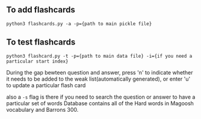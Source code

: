 
To add flashcards
---
```
python3 flashcards.py -a -p={path to main pickle file} 
```


To test flashcards
---

```
python3 flashcard.py -t -p={path to main data file} -i={if you need a particular start index}
```

During the gap bewteen question and answer, press 'n' to indicate whether it needs to be added to the weak list(automatically generated), or enter 'u' to update a particular flash card

also a `-s` flag is there if you need to search the question or answer to have a particular set of words
Database contains all of the Hard words in Magoosh vocabulary and Barrons 300.